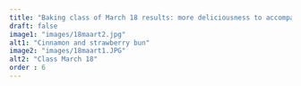 ```yaml
---
title: "Baking class of March 18 results: more deliciousness to accompany a coffee."
draft: false
image1: "images/18maart2.jpg"
alt1: "Cinnamon and strawberry bun"
image2: "images/18maart1.JPG"
alt2: "Class March 18"
order : 6
---
```


